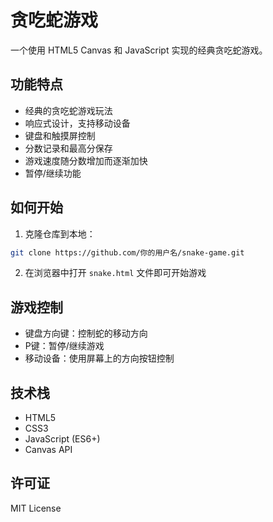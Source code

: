 # 贪吃蛇游戏

一个使用 HTML5 Canvas 和 JavaScript 实现的经典贪吃蛇游戏。

## 功能特点

- 经典的贪吃蛇游戏玩法
- 响应式设计，支持移动设备
- 键盘和触摸屏控制
- 分数记录和最高分保存
- 游戏速度随分数增加而逐渐加快
- 暂停/继续功能

## 如何开始

1. 克隆仓库到本地：
```bash
git clone https://github.com/你的用户名/snake-game.git
```

2. 在浏览器中打开 `snake.html` 文件即可开始游戏

## 游戏控制

- 键盘方向键：控制蛇的移动方向
- P键：暂停/继续游戏
- 移动设备：使用屏幕上的方向按钮控制

## 技术栈

- HTML5
- CSS3
- JavaScript (ES6+)
- Canvas API

## 许可证

MIT License 